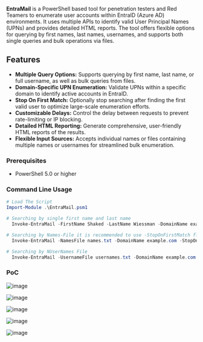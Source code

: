 **EntraMail** is a PowerShell based tool for penetration testers and Red Teamers to enumerate user accounts within EntraID (Azure AD) environments. It uses multiple APIs to identify valid User Principal Names (UPNs) and provides detailed HTML reports. The tool offers flexible options for querying by first names, last names, usernames, and supports both single queries and bulk operations via files.

## Features

- **Multiple Query Options:** Supports querying by first name, last name, or full username, as well as bulk queries from files.
- **Domain-Specific UPN Enumeration:** Validate UPNs within a specific domain to identify active accounts in EntraID.
- **Stop On First Match:** Optionally stop searching after finding the first valid user to optimize large-scale enumeration efforts.
- **Customizable Delays:** Control the delay between requests to prevent rate-limiting or IP blocking.
- **Detailed HTML Reporting:** Generate comprehensive, user-friendly HTML reports of the results.
- **Flexible Input Sources:** Accepts individual names or files containing multiple names or usernames for streamlined bulk enumeration.

### Prerequisites

- PowerShell 5.0 or higher

### Command Line Usage

```powershell
# Load The Script
Import-Module .\EntraMail.psm1
```
```powershell
# Searching by single first name and last name
  Invoke-EntraMail -FirstName Shaked -LastName Wiessman -DomainName example.com
```
```powershell
# Searching by Names-File it is recommended to use -StopOnFirstMatch flag
  Invoke-EntraMail -NamesFile names.txt -DomainName example.com -StopOnFirstMatch
```
```powershell
# Searching by NUserNames File
  Invoke-EntraMail -UsernameFile usernames.txt -DomainName example.com -OutputFilePath report.html
```

### PoC

![image](https://github.com/user-attachments/assets/99e89d7f-a2fb-4c1a-b4d2-6e53dfd64803)


![image](https://github.com/user-attachments/assets/e6daba67-0def-4bac-8b5e-e08a484a3671)

![image](https://github.com/user-attachments/assets/fb672549-ae45-462f-b950-29114f6cb06d)


![image](https://github.com/user-attachments/assets/6c7a3307-3ddd-4142-beed-95b918df325f)


![image](https://github.com/user-attachments/assets/ea0dda38-9270-4035-bba8-4f6d18b9b389)


